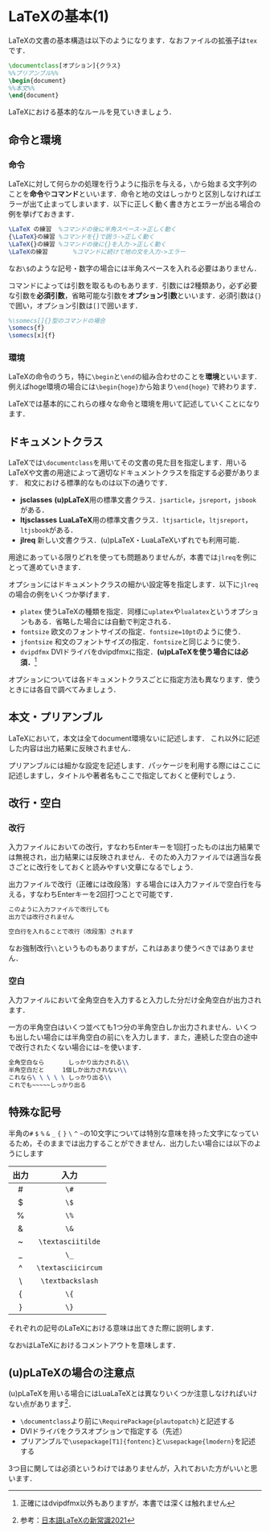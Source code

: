 # LaTeXの基本(1)
LaTeXの文書の基本構造は以下のようになります．なおファイルの拡張子は`tex`です．
```latex
\documentclass[オプション]{クラス}
%%プリアンブル%%
\begin{document}
%%本文%%
\end{document}
```
LaTeXにおける基本的なルールを見ていきましょう．
## 命令と環境
### 命令
LaTeXに対して何らかの処理を行うように指示を与える，`\`から始まる文字列のことを**命令**や**コマンド**といいます．命令と地の文はしっかりと区別しなければエラーが出て止まってしまいます．以下に正しく動く書き方とエラーが出る場合の例を挙げておきます．
```latex
\LaTeX の練習	%コマンドの後に半角スペース->正しく動く
{\LaTeX}の練習	%コマンドを{}で囲う->正しく動く
\LaTeX{}の練習	%コマンドの後に{}を入力->正しく動く
\LaTeXの練習		%コマンドに続けて地の文を入力->エラー
```
なお`\$`のような記号・数字の場合には半角スペースを入れる必要はありません．

コマンドによっては引数を取るものもあります．引数には2種類あり，必ず必要な引数を**必須引数**，省略可能な引数を**オプション引数**といいます．必須引数は`{}`で囲い，オプション引数は`[]`で囲います．
```latex
%\somecs[]{}型のコマンドの場合
\somecs{f}
\somecs[x]{f}
```
### 環境
LaTeXの命令のうち，特に`\begin`と`\end`の組み合わせのことを**環境**といいます．例えばhoge環境の場合には`\begin{hoge}`から始まり`\end{hoge}` で終わります．

LaTeXでは基本的にこれらの様々な命令と環境を用いて記述していくことになります．

## ドキュメントクラス

LaTeXでは`\documentclass`を用いてその文書の見た目を指定します．用いるLaTeXや文書の用途によって適切なドキュメントクラスを指定する必要があります．
和文における標準的なものは以下の通りです．

* **jsclasses**
  **(u)pLaTeX**用の標準文書クラス．`jsarticle`，`jsreport`，`jsbook`がある．
* **ltjsclasses**
  **LuaLaTeX**用の標準文書クラス．`ltjsarticle`，`ltjsreport`，`ltjsbook`がある．
* **jlreq**
  新しい文書クラス．(u)pLaTeX・LuaLaTeXいずれでも利用可能．

用途にあっている限りどれを使っても問題ありませんが，本書では`jlreq`を例にとって進めていきます．

オプションにはドキュメントクラスの細かい設定等を指定します．以下に`jlreq`の場合の例をいくつか挙げます．

* `platex`
  使うLaTeXの種類を指定．同様に`uplatex`や`lualatex`というオプションもある．省略した場合には自動で判定される．
* `fontsize`
  欧文のフォントサイズの指定．`fontsize=10pt`のように使う．
* `jfontsize`
  和文のフォントサイズの指定．`fontsize`と同じように使う．
* `dvipdfmx`
  DVIドライバをdvipdfmxに指定．**(u)pLaTeXを使う場合には必須．**[^1]

オプションについては各ドキュメントクラスごとに指定方法も異なります．使うときには各自で調べてみましょう．

## 本文・プリアンブル

LaTeXにおいて，本文は全てdocument環境ないに記述します．
これ以外に記述した内容は出力結果に反映されません．

プリアンブルには細かな設定を記述します．パッケージを利用する際にはここに記述しますし，タイトルや著者名もここで指定しておくと便利でしょう．

## 改行・空白

### 改行

入力ファイルにおいての改行，すなわちEnterキーを1回打ったものは出力結果では無視され，出力結果には反映されません．そのため入力ファイルでは適当な長さごとに改行をしておくと読みやすい文章になるでしょう．

出力ファイルで改行（正確には改段落）する場合には入力ファイルで空白行を与える，すなわちEnterキーを2回打つことで可能です．

```latex
このように入力ファイルで改行しても
出力では改行されません

空白行を入れることで改行（改段落）されます
```

なお強制改行`\\`というものもありますが，これはあまり使うべきではありません．

### 空白

入力ファイルにおいて全角空白を入力すると入力した分だけ全角空白が出力されます．

一方の半角空白はいくつ並べても1つ分の半角空白しか出力されません．いくつも出したい場合には半角空白の前に`\`を入力します．また，連続した空白の途中で改行されたくない場合には`~`を使います．

```latex
全角空白なら　　　　しっかり出力される\\
半角空白だと     1個しか出力されない\\
これなら\ \ \ \ \ しっかり出る\\
これでも~~~~~しっかり出る
```

## 特殊な記号

半角の`#` `$` `%` `&` `_` `{` `}` `\` `^` `~`の10文字については特別な意味を持った文字になっているため，そのままでは出力することができません．出力したい場合には以下のようにします

| 出力 |        入力        |
| :--: | :----------------: |
|  #   |        `\#`        |
|  $   |        `\$`        |
|  %   |        `\%`        |
|  &   |        `\&`        |
|  ~   | `\textasciitilde`  |
|  _   |        `\_`        |
|  ^   | `\textasciicircum` |
|  \   |  `\textbackslash`  |
|  {   |        `\{`        |
|  }   |        `\}`        |

それぞれの記号のLaTeXにおける意味は出てきた際に説明します．

なお`%`はLaTeXにおけるコメントアウトを意味します．

## (u)pLaTeXの場合の注意点

(u)pLaTeXを用いる場合にはLuaLaTeXとは異なりいくつか注意しなければいけない点があります[^2]．

* `\documentclass`より前に`\RequirePackage{plautopatch}`と記述する
* DVIドライバをクラスオプションで指定する（先述）
* プリアンブルで`\usepackage[T1]{fontenc}`と`\usepackage{lmodern}`を記述する

3つ目に関しては必須というわけではありませんが，入れておいた方がいいと思います．

[^1]: 正確にはdvipdfmx以外もありますが，本書では深くは触れません
[^2]: 参考：[日本語LaTeXの新常識2021](https://qiita.com/wtsnjp/items/76557b1598445a1fc9da)